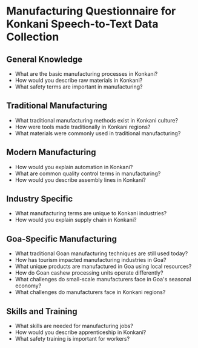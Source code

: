 # Manufacturing Questionnaire for Konkani Speech-to-Text Data Collection

## General Knowledge

- What are the basic manufacturing processes in Konkani?
- How would you describe raw materials in Konkani?
- What safety terms are important in manufacturing?

## Traditional Manufacturing

- What traditional manufacturing methods exist in Konkani culture?
- How were tools made traditionally in Konkani regions?
- What materials were commonly used in traditional manufacturing?

## Modern Manufacturing

- How would you explain automation in Konkani?
- What are common quality control terms in manufacturing?
- How would you describe assembly lines in Konkani?

## Industry Specific

- What manufacturing terms are unique to Konkani industries?
- How would you explain supply chain in Konkani?

## Goa-Specific Manufacturing

- What traditional Goan manufacturing techniques are still used today?
- How has tourism impacted manufacturing industries in Goa?
- What unique products are manufactured in Goa using local resources?
- How do Goan cashew processing units operate differently?
- What challenges do small-scale manufacturers face in Goa's seasonal economy?
- What challenges do manufacturers face in Konkani regions?

## Skills and Training

- What skills are needed for manufacturing jobs?
- How would you describe apprenticeship in Konkani?
- What safety training is important for workers?

